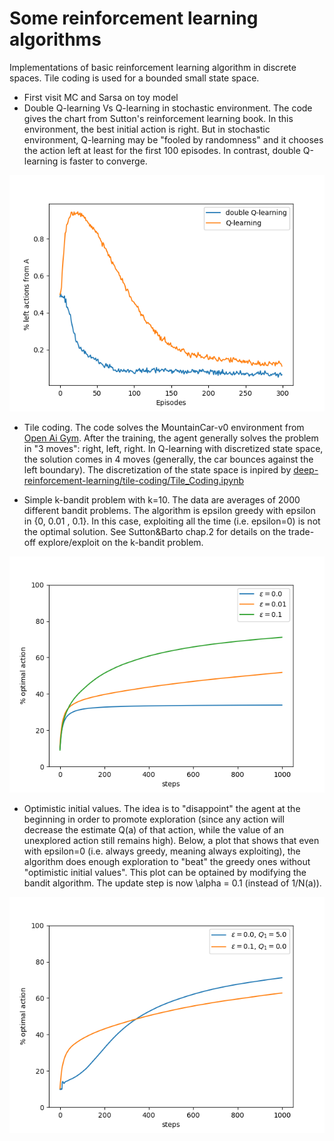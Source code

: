 # Some reinforcement learning algorithms

Implementations of basic reinforcement learning algorithm in discrete spaces. Tile coding is used for a bounded small state space.

* First visit MC and Sarsa on toy model
* Double Q-learning Vs Q-learning in stochastic environment. The code gives the chart from Sutton's reinforcement learning book. In this environment, the best initial action is right. But in stochastic environment, Q-learning may be "fooled by randomness" and it chooses the action left at least for the first 100 episodes. In contrast, double Q-learning is faster to converge.

![maximum_bias](maximum_bias.png)
* Tile coding. The code solves the MountainCar-v0 environment from [Open Ai Gym](https://gym.openai.com/). After the training, the agent generally solves the problem in "3 moves": right, left, right. In Q-learning with discretized state space, the solution comes in 4 moves (generally, the car bounces against the left boundary). The discretization of the state space is inpired by [
        deep-reinforcement-learning/tile-coding/Tile_Coding.ipynb
      ](https://github.com/udacity/deep-reinforcement-learning/blob/master/tile-coding/Tile_Coding.ipynb)

* Simple k-bandit problem with k=10. The data are averages of 2000 different bandit problems. The algorithm is epsilon greedy with epsilon in {0, 0.01 , 0.1}. In this case, exploiting all the time (i.e. epsilon=0) is not the optimal solution. See Sutton&Barto chap.2 for details on the trade-off explore/exploit on the k-bandit problem.

![bandit problem](bandit_percentage_optimal_actions.png)

* Optimistic initial values. The idea is to "disappoint" the agent at the beginning in order to promote exploration (since any action will decrease the estimate Q(a) of that action, while the value of an unexplored action still remains high). Below, a plot that shows that even with epsilon=0 (i.e. always greedy, meaning always exploiting), the algorithm does enough exploration to "beat" the greedy ones without "optimistic initial values". This plot can be optained by modifying the bandit algorithm. The update step is now \alpha = 0.1 (instead of 1/N(a)).

![Optimistic initial values](optimistic_initial_values.png)
